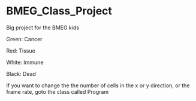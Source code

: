 # BMEG_Class_Project
Big project for the BMEG kids

Green: Cancer

Red: Tissue

White: Immune

Black: Dead

If you want to change the the number of cells in the x or y direction, or the frame rate, goto the class called Program
